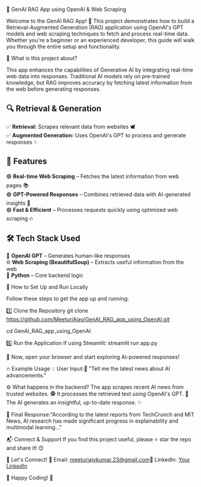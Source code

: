 🌟 GenAI RAG App using OpenAI & Web Scraping

Welcome to the GenAI RAG App! 🚀 This project demonstrates how to build a Retrieval-Augmented Generation (RAG) application using OpenAI's GPT models and web scraping techniques to fetch and process real-time data. Whether you're a beginner or an experienced developer, this guide will walk you through the entire setup and functionality.

📌 What is this project about?

This app enhances the capabilities of Generative AI by integrating real-time web data into responses. Traditional AI models rely on pre-trained knowledge, but RAG improves accuracy by fetching latest information from the web before generating responses.

## 🔍 Retrieval & Generation  
✅ **Retrieval:** Scrapes relevant data from websites 🕊️  
✅ **Augmented Generation:** Uses OpenAI's GPT to process and generate responses ✨  

## 🚀 Features  
🟢 **Real-time Web Scraping** – Fetches the latest information from web pages 📚  
🟢 **GPT-Powered Responses** – Combines retrieved data with AI-generated insights 🤖  
🟢 **Fast & Efficient** – Processes requests quickly using optimized web scraping 🔥  

## 🛠 Tech Stack Used  
🧠 **OpenAI GPT** – Generates human-like responses  
🌐 **Web Scraping (BeautifulSoup)** – Extracts useful information from the web  
🐍 **Python** – Core backend logic  

🎯 How to Set Up and Run Locally

Follow these steps to get the app up and running:

1️⃣ Clone the Repository
git clone https://github.com/MeeturiAjay/GenAI_RAG_app_using_OpenAI.git

cd GenAI_RAG_app_using_OpenAI

5️⃣ Run the Application
If using Streamlit:
 streamlit run app.py
 

🎉 Now, open your browser and start exploring AI-powered responses!

🔥 Example Usage
💡 User Input:📝 "Tell me the latest news about AI advancements."

⚙️ What happens in the backend?
The app scrapes recent AI news from trusted websites. 🕵️
It processes the retrieved text using OpenAI's GPT. 🧠
The AI generates an insightful, up-to-date response. ✨

📜 Final Response:"According to the latest reports from TechCrunch and MIT News, AI research has made significant progress in explainability and multimodal learning..."


📬 Connect & Support
If you find this project useful, please ⭐ star the repo and share it! 😊

👥 Let's Connect!
📧 Email: meeturiajykumar.23@gmail.com💼 LinkedIn: [Your LinkedIn](https://www.linkedin.com/in/meeturi-ajay-kumar-a02743248/) 

🚀 Happy Coding! 🎉

